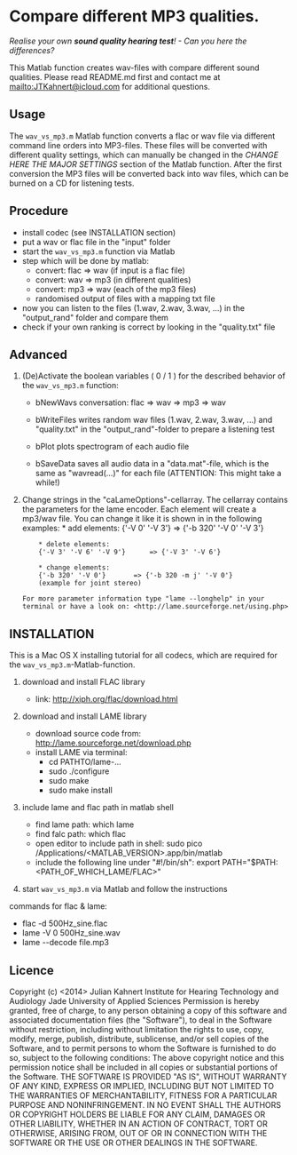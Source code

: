 # Compare different MP3 qualities.

*Realise your own **sound quality hearing test**! - Can you here the differences?*

This Matlab function creates wav-files with compare different sound qualities.
Please read README.md first and contact me at <mailto:JTKahnert@icloud.com> for additional questions.

## Usage
The `wav_vs_mp3.m` Matlab function converts a flac or wav file via different command line orders into MP3-files. These files will be converted with different quality settings, which can manually be changed in the *CHANGE HERE THE MAJOR SETTINGS* section of the Matlab function. After the first conversion the MP3 files will be converted back into wav files, which can be burned on a CD for listening tests.

## Procedure
* install codec (see INSTALLATION section)
* put a wav or flac file in the "input" folder
* start the `wav_vs_mp3.m` function via Matlab
* step which will be done by matlab:
	- convert:	flac => wav 	(if input is a flac file)
	- convert: 	wav  => mp3 	(in different qualities)
	- convert: 	mp3  => wav 	(each of the mp3 files)
	- randomised output of files with a mapping txt file
* now you can listen to the files (1.wav, 2.wav, 3.wav, ...) in the "output_rand" folder and compare them
* check if your own ranking is correct by looking in the "quality.txt" file

## Advanced
1.	(De)Activate the boolean variables ( 0 / 1 ) for the described behavior of the `wav_vs_mp3.m` function:
	* bNewWavs
		conversation: flac => wav => mp3 => wav

	* bWriteFiles
		writes random wav files (1.wav, 2.wav, 3.wav, ...)
		and "quality.txt" in the "output_rand"-folder to
		prepare a listening test

	* bPlot
		plots spectrogram of each audio file

	* bSaveData
		saves all audio data in a "data.mat"-file, which
		is the same as "wavread(...)" for each file
		(ATTENTION: This might take a while!)

2.	Change strings in the "caLameOptions"-cellarray.
		The cellarray contains the parameters for the lame encoder.
		Each element will create a mp3/wav file.
		You can change it like it is shown in in the following examples:
			* add elements:
			{'-V 0' '-V 3'} 		=> {'-b 320' '-V 0' '-V 3'}

			* delete elements:
			{'-V 3' '-V 6' '-V 9'} 		=> {'-V 3' '-V 6'}
			
			* change elements:
			{'-b 320' '-V 0'} 		=> {'-b 320 -m j' '-V 0'}
			(example for joint stereo)

		For more parameter information type "lame --longhelp" in your terminal or have a look on: <http://lame.sourceforge.net/using.php>



## INSTALLATION

This is a Mac OS X installing tutorial for all codecs, which are required for the `wav_vs_mp3.m`-Matlab-function.

1. download and install FLAC library
	* link:	<http://xiph.org/flac/download.html>

2. download and install LAME library
	* download source code from: http://lame.sourceforge.net/download.php
	* install LAME via terminal:
		- cd PATHTO/lame-...
		- sudo ./configure
		- sudo make
		- sudo make install

3. include lame and flac path in matlab shell
	* find lame path:
		which lame
	* find falc path:
		which flac
	* open editor to include path in shell:
		sudo pico /Applications/<MATLAB_VERSION>.app/bin/matlab
	* include the following line under "#!/bin/sh":
		export PATH="$PATH:<PATH_OF_WHICH_LAME/FLAC>"

4. start `wav_vs_mp3.m` via Matlab and follow the instructions

commands for flac & lame:
* flac -d 500Hz_sine.flac
* lame -V 0  500Hz_sine.wav
* lame --decode file.mp3



## Licence

Copyright (c) <2014> Julian Kahnert
Institute for Hearing Technology and Audiology Jade University of Applied Sciences Permission is hereby granted, free of charge, to any person obtaining a copy of this software and associated documentation files (the "Software"), to deal in the Software without restriction, including without limitation the rights to use, copy, modify, merge, publish, distribute, sublicense, and/or sell copies of the Software, and to permit persons to whom the Software is furnished to do so, subject to the following conditions: The above copyright notice and this permission notice shall be included in all copies or substantial portions of the Software. THE SOFTWARE IS PROVIDED "AS IS", WITHOUT WARRANTY OF ANY KIND, EXPRESS OR IMPLIED, INCLUDING BUT NOT LIMITED TO THE WARRANTIES OF MERCHANTABILITY, FITNESS FOR A PARTICULAR PURPOSE AND NONINFRINGEMENT. IN NO EVENT SHALL THE AUTHORS OR COPYRIGHT HOLDERS BE LIABLE FOR ANY CLAIM, DAMAGES OR OTHER LIABILITY, WHETHER IN AN ACTION OF CONTRACT, TORT OR OTHERWISE, ARISING FROM, OUT OF OR IN CONNECTION WITH THE SOFTWARE OR THE USE OR OTHER DEALINGS IN THE SOFTWARE.